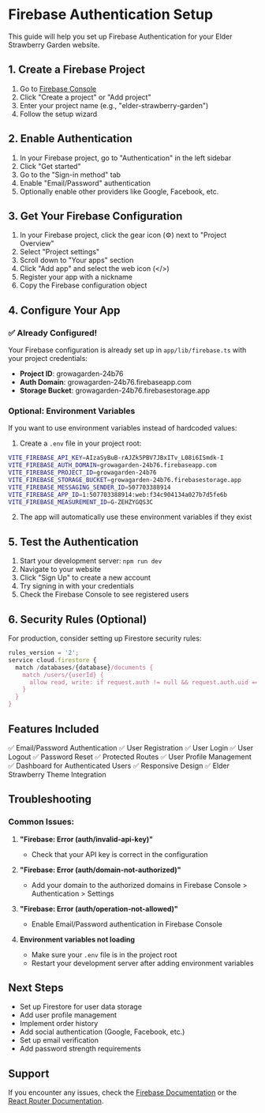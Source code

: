 # Firebase Authentication Setup

This guide will help you set up Firebase Authentication for your Elder Strawberry Garden website.

## 1. Create a Firebase Project

1. Go to [Firebase Console](https://console.firebase.google.com/)
2. Click "Create a project" or "Add project"
3. Enter your project name (e.g., "elder-strawberry-garden")
4. Follow the setup wizard

## 2. Enable Authentication

1. In your Firebase project, go to "Authentication" in the left sidebar
2. Click "Get started"
3. Go to the "Sign-in method" tab
4. Enable "Email/Password" authentication
5. Optionally enable other providers like Google, Facebook, etc.

## 3. Get Your Firebase Configuration

1. In your Firebase project, click the gear icon (⚙️) next to "Project Overview"
2. Select "Project settings"
3. Scroll down to "Your apps" section
4. Click "Add app" and select the web icon (</>)
5. Register your app with a nickname
6. Copy the Firebase configuration object

## 4. Configure Your App

### ✅ Already Configured!

Your Firebase configuration is already set up in `app/lib/firebase.ts` with your project credentials:

- **Project ID**: growagarden-24b76
- **Auth Domain**: growagarden-24b76.firebaseapp.com
- **Storage Bucket**: growagarden-24b76.firebasestorage.app

### Optional: Environment Variables

If you want to use environment variables instead of hardcoded values:

1. Create a `.env` file in your project root:

```bash
VITE_FIREBASE_API_KEY=AIzaSyBuB-rAJZk5PBV7JBxITv_L08i6ISmdk-I
VITE_FIREBASE_AUTH_DOMAIN=growagarden-24b76.firebaseapp.com
VITE_FIREBASE_PROJECT_ID=growagarden-24b76
VITE_FIREBASE_STORAGE_BUCKET=growagarden-24b76.firebasestorage.app
VITE_FIREBASE_MESSAGING_SENDER_ID=507703388914
VITE_FIREBASE_APP_ID=1:507703388914:web:f34c904134a027b7d5fe6b
VITE_FIREBASE_MEASUREMENT_ID=G-ZEHZYGQS3C
```

2. The app will automatically use these environment variables if they exist

## 5. Test the Authentication

1. Start your development server: `npm run dev`
2. Navigate to your website
3. Click "Sign Up" to create a new account
4. Try signing in with your credentials
5. Check the Firebase Console to see registered users

## 6. Security Rules (Optional)

For production, consider setting up Firestore security rules:

```javascript
rules_version = '2';
service cloud.firestore {
  match /databases/{database}/documents {
    match /users/{userId} {
      allow read, write: if request.auth != null && request.auth.uid == userId;
    }
  }
}
```

## Features Included

✅ Email/Password Authentication
✅ User Registration
✅ User Login
✅ User Logout
✅ Password Reset
✅ Protected Routes
✅ User Profile Management
✅ Dashboard for Authenticated Users
✅ Responsive Design
✅ Elder Strawberry Theme Integration

## Troubleshooting

### Common Issues:

1. **"Firebase: Error (auth/invalid-api-key)"**
   - Check that your API key is correct in the configuration

2. **"Firebase: Error (auth/domain-not-authorized)"**
   - Add your domain to the authorized domains in Firebase Console > Authentication > Settings

3. **"Firebase: Error (auth/operation-not-allowed)"**
   - Enable Email/Password authentication in Firebase Console

4. **Environment variables not loading**
   - Make sure your `.env` file is in the project root
   - Restart your development server after adding environment variables

## Next Steps

- Set up Firestore for user data storage
- Add user profile management
- Implement order history
- Add social authentication (Google, Facebook, etc.)
- Set up email verification
- Add password strength requirements

## Support

If you encounter any issues, check the [Firebase Documentation](https://firebase.google.com/docs) or the [React Router Documentation](https://reactrouter.com/).
